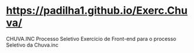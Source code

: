 # https://padilha1.github.io/Exerc.Chuva/

CHUVA.INC Processo Seletivo
Exercício de Front-end para o processo Seletivo da Chuva.inc
